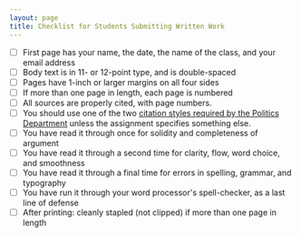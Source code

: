 ```yaml
---
layout: page
title: Checklist for Students Submitting Written Work
---
```

- [ ] First page has your name, the date, the name of the class, and your email address
- [ ] Body text is in 11- or 12-point type, and is double-spaced
- [ ] Pages have 1-inch or larger margins on all four sides
- [ ] If more than one page in length, each page is numbered
- [ ] All sources are properly cited, with page numbers.
- [ ] You should use one of the two [citation styles required by the Politics Department](http://politics.ucsc.edu/undergraduate/citation.html) unless the assignment specifies something else.
- [ ] You have read it through once for solidity and completeness of argument
- [ ] You have read it through a second time for clarity, flow, word choice, and smoothness
- [ ] You have read it through a final time for errors in spelling, grammar, and typography
- [ ] You have run it through your word processor's spell-checker, as a last line of defense
- [ ] After printing: cleanly stapled (not clipped) if more than one page in length
